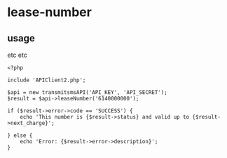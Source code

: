 # lease-number

## usage
etc etc


    <?php
    
    include 'APIClient2.php';
    
    $api = new transmitsmsAPI('API_KEY', 'API_SECRET');
    $result = $api->leaseNumber('6140000000');
    
    if ($result->error->code == 'SUCCESS') {
        echo 'This number is {$result->status} and valid up to {$result->next_charge}';
    
    } else {
        echo 'Error: {$result->error->description}';
    }